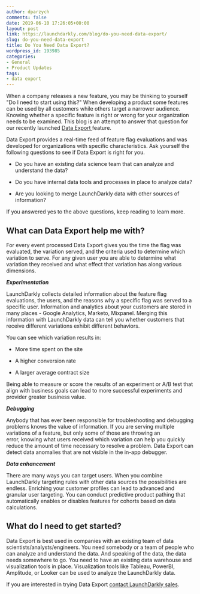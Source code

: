 ```yaml
---
author: dparzych
comments: false
date: 2019-06-10 17:26:05+00:00
layout: post
link: https://launchdarkly.com/blog/do-you-need-data-export/
slug: do-you-need-data-export
title: Do You Need Data Export?
wordpress_id: 193985
categories:
- General
- Product Updates
tags:
- data export
---
```


When a company releases a new feature, you may be thinking to yourself "Do I need to start using this?" When developing a product some features can be used by all customers while others target a narrower audience. Knowing whether a specific feature is right or wrong for your organization needs to be examined. This blog is an attempt to answer that question for our recently launched [Data Export ](https://launchdarkly.com/features/data-export/)feature.

Data Export provides a real-time feed of feature flag evaluations and was developed for organizations with specific characteristics. Ask yourself the following questions to see if Data Export is right for you.



 	
  * Do you have an existing data science team that can analyze and understand the data?

 	
  * Do you have internal data tools and processes in place to analyze data?

 	
  * Are you looking to merge LaunchDarkly data with other sources of information?


If you answered yes to the above questions, keep reading to learn more.


## What can Data Export help me with?


For every event processed Data Export gives you the time the flag was evaluated, the variation served, and the criteria used to determine which variation to serve. For any given user you are able to determine what variation they received and what effect that variation has along various dimensions.

_**Experimentation**_

LaunchDarkly collects detailed information about the feature flag evaluations, the users, and the reasons why a specific flag was served to a specific user. Information and analytics about your customers are stored in many places - Google Analytics, Marketo, Mixpanel. Merging this information with LaunchDarkly data can tell you whether customers that receive different variations exhibit different behaviors. 

You can see which variation results in:



 	
  * More time spent on the site

 	
  * A higher conversion rate

 	
  * A larger average contract size


Being able to measure or score the results of an experiment or A/B test that align with business goals can lead to more successful experiments and provider greater business value.

_**Debugging**_

Anybody that has ever been responsible for troubleshooting and debugging problems knows the value of information. If you are serving multiple variations of a feature, but only some of those are throwing an error, knowing what users received which variation can help you quickly reduce the amount of time necessary to resolve a problem. Data Export can detect data anomalies that are not visible in the in-app debugger.

_**Data enhancement**_

There are many ways you can target users. When you combine LaunchDarkly targeting rules with other data sources the possibilities are endless. Enriching your customer profiles can lead to advanced and granular user targeting. You can conduct predictive product pathing that automatically enables or disables features for cohorts based on data calculations.


## What do I need to get started?


Data Export is best used in companies with an existing team of data scientists/analysts/engineers. You need somebody or a team of people who can analyze and understand the data. And speaking of the data, the data needs somewhere to go. You need to have an existing data warehouse and visualization tools in place. Visualization tools like Tableau, PowerBI, Amplitude, or Looker can be used to analyze the LaunchDarkly data.



If you are interested in trying Data Export [contact LaunchDarkly sales](https://launchdarkly.com/contact-sales/).
